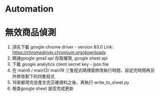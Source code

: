 # Automation
# 無效商品偵測
1. 須先下載 google chrome driver - version 83.0  Link:  https://chromedriver.chromium.org/downloads
2. 開通google gmail api 存取權限, google sheet api
3. 下載 google analytics client secret key - json file
4. 在 main6 / main13/ main19 三隻程式碼裡面修改執行時間，設定完時間再另外修改剩下的四隻程式
5. 18家都爬完並產生完正確資料之後，再執行 write_to_sheet.py 
6. 檢查google sheet 是否完成更新
